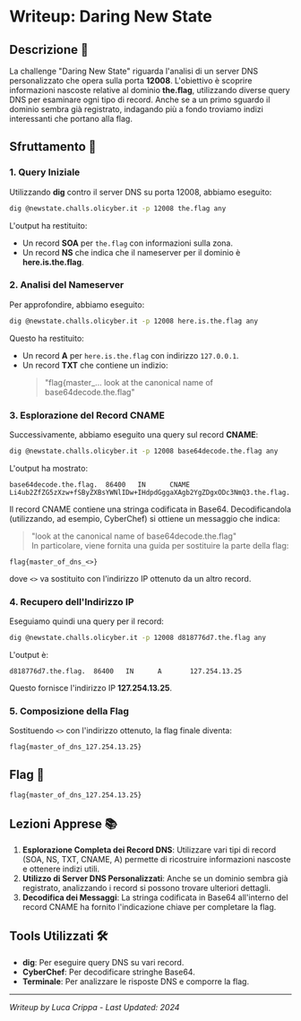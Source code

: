 # Writeup: Daring New State

## Descrizione 📝
La challenge "Daring New State" riguarda l'analisi di un server DNS personalizzato che opera sulla porta **12008**. L'obiettivo è scoprire informazioni nascoste relative al dominio **the.flag**, utilizzando diverse query DNS per esaminare ogni tipo di record. Anche se a un primo sguardo il dominio sembra già registrato, indagando più a fondo troviamo indizi interessanti che portano alla flag.

## Sfruttamento 🎯

### 1. Query Iniziale
Utilizzando **dig** contro il server DNS su porta 12008, abbiamo eseguito:
```bash
dig @newstate.challs.olicyber.it -p 12008 the.flag any
```
L'output ha restituito:
- Un record **SOA** per `the.flag` con informazioni sulla zona.
- Un record **NS** che indica che il nameserver per il dominio è **here.is.the.flag**.

### 2. Analisi del Nameserver
Per approfondire, abbiamo eseguito:
```bash
dig @newstate.challs.olicyber.it -p 12008 here.is.the.flag any
```
Questo ha restituito:
- Un record **A** per `here.is.the.flag` con indirizzo `127.0.0.1`.
- Un record **TXT** che contiene un indizio:  
  > "flag{master_... look at the canonical name of base64decode.the.flag"

### 3. Esplorazione del Record CNAME
Successivamente, abbiamo eseguito una query sul record **CNAME**:
```bash
dig @newstate.challs.olicyber.it -p 12008 base64decode.the.flag any
```
L'output ha mostrato:
```
base64decode.the.flag.  86400   IN      CNAME   Li4ub2ZfZG5zXzw+fSByZXBsYWNlIDw+IHdpdGggaXAgb2YgZDgxODc3NmQ3.the.flag.
```
Il record CNAME contiene una stringa codificata in Base64. Decodificandola (utilizzando, ad esempio, CyberChef) si ottiene un messaggio che indica:  
> "look at the canonical name of base64decode.the.flag"  
In particolare, viene fornita una guida per sostituire la parte della flag:  
```
flag{master_of_dns_<>}
```
dove `<>` va sostituito con l'indirizzo IP ottenuto da un altro record.

### 4. Recupero dell'Indirizzo IP
Eseguiamo quindi una query per il record:
```bash
dig @newstate.challs.olicyber.it -p 12008 d818776d7.the.flag any
```
L'output è:
```
d818776d7.the.flag.  86400   IN      A       127.254.13.25
```
Questo fornisce l'indirizzo IP **127.254.13.25**.

### 5. Composizione della Flag
Sostituendo `<>` con l'indirizzo ottenuto, la flag finale diventa:
```
flag{master_of_dns_127.254.13.25}
```

## Flag 🏁
```
flag{master_of_dns_127.254.13.25}
```

## Lezioni Apprese 📚
1. **Esplorazione Completa dei Record DNS**: Utilizzare vari tipi di record (SOA, NS, TXT, CNAME, A) permette di ricostruire informazioni nascoste e ottenere indizi utili.
2. **Utilizzo di Server DNS Personalizzati**: Anche se un dominio sembra già registrato, analizzando i record si possono trovare ulteriori dettagli.
3. **Decodifica dei Messaggi**: La stringa codificata in Base64 all'interno del record CNAME ha fornito l'indicazione chiave per completare la flag.

## Tools Utilizzati 🛠️
- **dig**: Per eseguire query DNS su vari record.
- **CyberChef**: Per decodificare stringhe Base64.
- **Terminale**: Per analizzare le risposte DNS e comporre la flag.

---

*Writeup by Luca Crippa - Last Updated: 2024*
